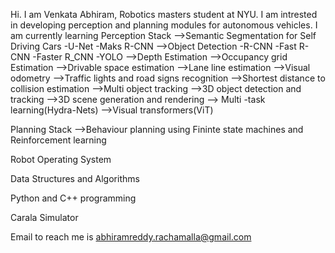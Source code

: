 Hi. I am Venkata Abhiram, Robotics masters student at NYU.
I am intrested in developing perception and planning modules for autonomous vehicles.
I am currently learning 
 Perception Stack 
  -->Semantic Segmentation for Self Driving Cars
    -U-Net
    -Maks R-CNN
  -->Object Detection
    -R-CNN
    -Fast R-CNN
    -Faster R_CNN
    -YOLO
  -->Depth Estimation
  -->Occupancy grid Estimation
  -->Drivable space estimation
  -->Lane line estimation
  -->Visual odometry
  -->Traffic lights and road signs recognition
  -->Shortest distance to collision estimation
  -->Multi object tracking
  -->3D object detection and tracking
  -->3D scene generation and rendering
  --> Multi -task learning(Hydra-Nets)
  -->Visual transformers(ViT)
 
 Planning Stack
  -->Behaviour planning using Fininte state machines and Reinforcement learning 
 
 Robot Operating System
 
 Data Structures and Algorithms
 
 Python and C++ programming
 
 Carala Simulator

Email to reach me is abhiramreddy.rachamalla@gmail.com
